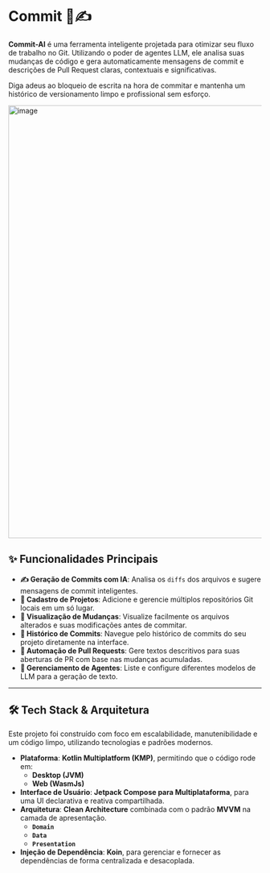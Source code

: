 # Commit 🤖✍️

**Commit-AI** é uma ferramenta inteligente projetada para otimizar seu fluxo de trabalho no Git. Utilizando o poder de agentes LLM, ele analisa suas mudanças de código e gera automaticamente mensagens de commit e descrições de Pull Request claras, contextuais e significativas.

Diga adeus ao bloqueio de escrita na hora de commitar e mantenha um histórico de versionamento limpo e profissional sem esforço.


<img width="1599" height="860" alt="image" src="https://github.com/user-attachments/assets/2806e581-d16e-44ec-a861-70e4cf56a1e5" />

## ✨ Funcionalidades Principais

*   **✍️ Geração de Commits com IA**: Analisa os `diffs` dos arquivos e sugere mensagens de commit inteligentes.
*   **📂 Cadastro de Projetos**: Adicione e gerencie múltiplos repositórios Git locais em um só lugar.
*   **👀 Visualização de Mudanças**: Visualize facilmente os arquivos alterados e suas modificações antes de commitar.
*   **📖 Histórico de Commits**: Navegue pelo histórico de commits do seu projeto diretamente na interface.
*   **🚀 Automação de Pull Requests**: Gere textos descritivos para suas aberturas de PR com base nas mudanças acumuladas.
*   **🤖 Gerenciamento de Agentes**: Liste e configure diferentes modelos de LLM para a geração de texto.

---

## 🛠️ Tech Stack & Arquitetura

Este projeto foi construído com foco em escalabilidade, manutenibilidade e um código limpo, utilizando tecnologias e padrões modernos.

*   **Plataforma**: **Kotlin Multiplatform (KMP)**, permitindo que o código rode em:
    *   **Desktop (JVM)**
    *   **Web (WasmJs)**
*   **Interface de Usuário**: **Jetpack Compose para Multiplataforma**, para uma UI declarativa e reativa compartilhada.
*   **Arquitetura**: **Clean Architecture** combinada com o padrão **MVVM** na camada de apresentação.
    *   **`Domain`**
    *   **`Data`**
    *   **`Presentation`**
*   **Injeção de Dependência**: **Koin**, para gerenciar e fornecer as dependências de forma centralizada e desacoplada.
